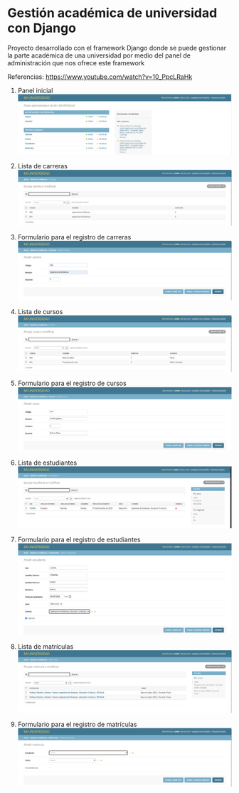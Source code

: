 # Gestión académica de universidad con Django

Proyecto desarrollado con el framework Django donde se puede gestionar la parte académica de una universidad por medio del panel de administración que nos ofrece este framework 

Referencias: https://www.youtube.com/watch?v=10_PpcLRaHk


1. Panel inicial
![first](https://github.com/NorbeyCollazos/Gestion_academica_universidad_Django/blob/master/imagenes/panel-inicial.PNG?raw=true)

2. Lista de carreras
![alt](https://github.com/NorbeyCollazos/Gestion_academica_universidad_Django/blob/master/imagenes/lista-de-carreras.PNG?raw=true)

3. Formulario para el registro de carreras
![third](https://github.com/NorbeyCollazos/Gestion_academica_universidad_Django/blob/master/imagenes/formulario-registro-carrera.PNG?raw=true)

4. Lista de cursos
![alt](https://github.com/NorbeyCollazos/Gestion_academica_universidad_Django/blob/master/imagenes/lista-de-cursos.PNG?raw=true)

5. Formulario para el registro de cursos
![alt](https://github.com/NorbeyCollazos/Gestion_academica_universidad_Django/blob/master/imagenes/formulario-registro-cursos.PNG?raw=true)

6. Lista de estudiantes
![alt](https://github.com/NorbeyCollazos/Gestion_academica_universidad_Django/blob/master/imagenes/lista-estudiantes.PNG?raw=true)

7. Formulario para el registro de estudiantes
![alt](https://github.com/NorbeyCollazos/Gestion_academica_universidad_Django/blob/master/imagenes/formulario-registro-estudiante.PNG?raw=true)

8. Lista de matrículas
![alt](https://github.com/NorbeyCollazos/Gestion_academica_universidad_Django/blob/master/imagenes/lista-matriculas.PNG?raw=true)

9. Formulario para el registro de matrículas
![alt](https://github.com/NorbeyCollazos/Gestion_academica_universidad_Django/blob/master/imagenes/formulario-matricula.PNG?raw=true)
